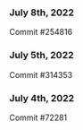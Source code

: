 ### July 8th, 2022

Commit #254816

### July 5th, 2022

Commit #314353


### July 4th, 2022

Commit #72281
